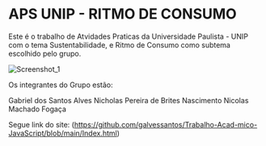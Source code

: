 # APS UNIP - RITMO DE CONSUMO
Este é o trabalho de Atvidades Praticas da Universidade Paulista - UNIP com o tema Sustentabilidade, e Ritmo de Consumo como subtema escolhido pelo grupo.

![Screenshot_1](https://github.com/nicolasmachad0/Aps_unip/assets/124478422/6141f054-8b4b-4a52-98ec-335fe3f47539)


Os integrantes do Grupo estão:

Gabriel dos Santos Alves
Nicholas Pereira de Brites Nascimento
Nicolas Machado Fogaça

Segue link do site: (https://github.com/galvessantos/Trabalho-Acad-mico-JavaScript/blob/main/Index.html)
